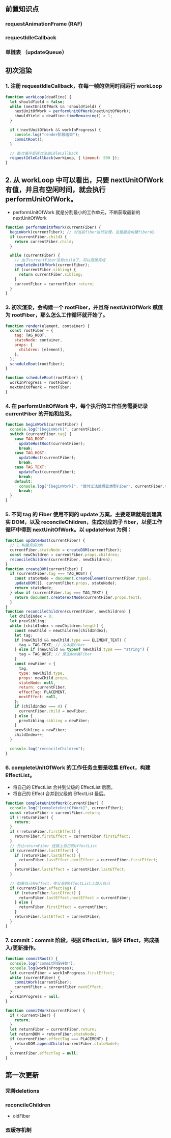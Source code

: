 ## 前置知识点

### requestAnimationFrame (RAF)

### requestIdleCallback

### 单链表 （updateQueue）

## 初次渲染

### 1. 注册 requestIdleCallback，在每一帧的空闲时间运行 workLoop

```javascript
function workLoop(deadline) {
  let shouldYield = false;
  while (nextUnitOfWork && !shouldYield) {
    nextUnitOfWork = performUnitOfWork(nextUnitOfWork);
    shouldYield = deadline.timeRemaining() > 1;
  }

  if (!nextUnitOfWork && workInProgress) {
    console.log("render阶段结束");
    commitRoot();
  }

  // 每次循环后再次注册idleCallback
  requestIdleCallback(workLoop, { timeout: 500 });
}
```

## 2. 从 workLoop 中可以看出，只要 nextUnitOfWork 有值，并且有空闲时间，就会执行 performUnitOfWork。

- performUnitOfWork 就是分割最小的工作单元，不断获取最新的 nextUnitOfWork

```javascript
function performUnitOfWork(currentFiber) {
  beginWork(currentFiber); // 对当前fiber进行处理，这里面会构建fiber树。
  if (currentFiber.child) {
    return currentFiber.child;
  }

  while (currentFiber) {
    // 由于currentFiber没有child了，可以直接完成
    completeUnitOfWork(currentFiber);
    if (currentFiber.sibling) {
      return currentFiber.sibling;
    }
    currentFiber = currentFiber.return;
  }
}
```

### 3. 初次渲染，会构建一个 rootFiber，并且将 nextUnitOfWork 赋值为 rootFiber，那么怎么工作循环就开始了。

```javascript
function render(element, container) {
  const rootFiber = {
    tag: TAG_ROOT,
    stateNode: container,
    props: {
      children: [element],
    },
  };
  scheduleRoot(rootFiber);
}

function scheduleRoot(rootFiber) {
  workInProgress = rootFiber;
  nextUnitOfWork = rootFiber;
}
```

### 4. 在 performUnitOfWork 中，每个执行的工作任务需要记录 currentFiber 的开始和结束。

```javascript
function beginWork(currentFiber) {
  console.log("[beginWork]", currentFiber);
  switch (currentFiber.tag) {
    case TAG_ROOT:
      updateHostRoot(currentFiber);
      break;
    case TAG_HOST:
      updateHost(currentFiber);
      break;
    case TAG_TEXT:
      updateText(currentFiber);
      break;
    default:
      console.log("[beginWork]", "暂时无法处理此类型Fiber", currentFiber.tag);
      break;
  }
}
```

### 5. 不同 tag 的 Fiber 使用不同的 update 方案，主要逻辑就是创建真实 DOM，以及 reconcileChildren，生成对应的子 fiber，以便工作循环中得到 nextUnitOfWork。以 updateHost 为例：

```javascript
function updateHost(currentFiber) {
  // 1.构建真实DOM
  currentFiber.stateNode = createDOM(currentFiber);
  const newChildren = currentFiber.props.children;
  reconcileChildren(currentFiber, newChildren);
}
function createDOM(currentFiber) {
  if (currentFiber.tag === TAG_HOST) {
    const stateNode = document.createElement(currentFiber.type);
    updateDOM({}, currentFiber.props, stateNode);
    return stateNode;
  } else if (currentFiber.tag === TAG_TEXT) {
    return document.createTextNode(currentFiber.props.text);
  }
}
function reconcileChildren(currentFiber, newChildren) {
  let childIndex = 0;
  let prevSibling;
  while (childIndex < newChildren.length) {
    const newChild = newChildren[childIndex];
    let tag;
    if (newChild && newChild.type === ELEMENT_TEXT) {
      tag = TAG_TEXT; // 文本类fiber
    } else if (newChild && typeof newChild.type === "string") {
      tag = TAG_HOST; // 原生dom类Fiber
    }
    const newFiber = {
      tag,
      type: newChild.type,
      props: newChild.props,
      stateNode: null,
      return: currentFiber,
      effectTag: PLACEMENT,
      nextEffect: null,
    };
    if (childIndex === 0) {
      currentFiber.child = newFiber;
    } else {
      prevSibling.sibling = newFiber;
    }
    prevSibling = newFiber;
    childIndex++;
  }

  console.log("reconcileChildren");
}
```

### 6. completeUnitOfWork 的工作任务主要是收集 Effect，构建 EffectList。

- 将自己的 EffectList 合并到父级的 EffectList 后面。
- 将自己的 Effect 合并到父级的 EffectList 最后。

```javascript
function completeUnitOfWork(currentFiber) {
  console.log("[completeUnitOfWork]", currentFiber);
  const returnFiber = currentFiber.return;
  if (!returnFiber) {
    return;
  }
  if (!returnFiber.firstEffect) {
    returnFiber.firstEffect = currentFiber.firstEffect;
  }
  // 先让returnFiber 连接上自己的effectList
  if (currentFiber.lastEffect) {
    if (returnFiber.lastEffect) {
      returnFiber.lastEffect.nextEffect = currentFiber.firstEffect;
    }
    returnFiber.lastEffect = currentFiber.lastEffect;
  }

  // 如果自己有effect，在父亲的effectList上加入自己
  if (currentFiber.effectTag) {
    if (returnFiber.lastEffect) {
      returnFiber.lastEffect.nextEffect = currentFiber;
    } else {
      returnFiber.firstEffect = currentFiber;
    }
    returnFiber.lastEffect = currentFiber;
  }
}
```

### 7. commit：commit 阶段，根据 EffectList，循环 Effect，完成插入/更新操作。

```javascript
function commitRoot() {
  console.log("commit阶段开始");
  console.log(workInProgress);
  let currentFiber = workInProgress.firstEffect;
  while (currentFiber) {
    commitWork(currentFiber);
    currentFiber = currentFiber.nextEffect;
  }
  workInProgress = null;
}

function commitWork(currentFiber) {
  if (!currentFiber) {
    return;
  }
  let returnFiber = currentFiber.return;
  let returnDOM = returnFiber.stateNode;
  if (currentFiber.effectTag === PLACEMENT) {
    returnDOM.appendChild(currentFiber.stateNode);
  }
  currentFiber.effectTag = null;
}
```

## 第一次更新
### 完善deletions

### reconcileChildren 
- oldFiber


### 双缓存机制

